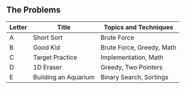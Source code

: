 ## The Problems

|  Letter | Title                     | Topics and Techniques                          |
|---------|---------------------------|-----------------------------|
|  A | Short Sort         | Brute Force                       |
|  B | Good Kid         | Brute Force, Greedy, Math                       |
|  C | Target Practice         | Implementation, Math                     |
|  D | 1D Eraser         | Greedy, Two Pointers             |
|  E | Building an Aquarium         | Binary Search, Sortings                  |




